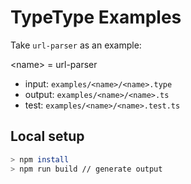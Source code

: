 # TypeType Examples

Take `url-parser` as an example:

\<name> = url-parser 

* input: `examples/<name>/<name>.type`
* output: `examples/<name>/<name>.ts`
* test: `examples/<name>/<name>.test.ts`

## Local setup

```bash
> npm install
> npm run build // generate output
```
